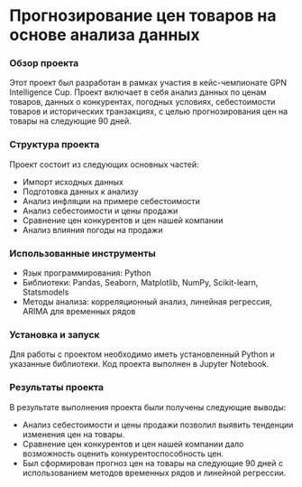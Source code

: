# Прогнозирование цен товаров на основе анализа данных
### Обзор проекта
Этот проект был разработан в рамках участия в кейс-чемпионате GPN Intelligence Cup. Проект включает в себя анализ данных по ценам товаров, данных о конкурентах, погодных условиях, себестоимости товаров и исторических транзакциях, с целью прогнозирования цен на товары на следующие 90 дней.

### Структура проекта
Проект состоит из следующих основных частей:
- Импорт исходных данных
- Подготовка данных к анализу
- Анализ инфляции на примере себестоимости
- Анализ себестоимости и цены продажи
- Сравнение цен конкурентов и цен нашей компании
- Анализ влияния погоды на продажи

### Использованные инструменты
- Язык программирования: Python
- Библиотеки: Pandas, Seaborn, Matplotlib, NumPy, Scikit-learn, Statsmodels
- Методы анализа: корреляционный анализ, линейная регрессия, ARIMA для временных рядов

### Установка и запуск
Для работы с проектом необходимо иметь установленный Python и указанные библиотеки. Код проекта выполнен в Jupyter Notebook.

### Результаты проекта
В результате выполнения проекта были получены следующие выводы:
- Анализ себестоимости и цены продажи позволил выявить тенденции изменения цен на товары.
- Сравнение цен конкурентов и цен нашей компании дало возможность оценить конкурентоспособность цен.
- Был сформирован прогноз цен на товары на следующие 90 дней с использованием методов временных рядов и линейной регрессии.
